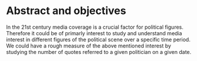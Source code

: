 # Abstract and objectives

In the 21st century media coverage is a crucial factor for political figures. Therefore it could be of primarly interest to study and understand media interest in different figures of the political scene over a specific time period.
We could have a rough measure of the above mentioned interest by studying the number of quotes referred to a given politician on a given date.
